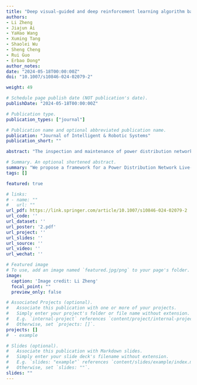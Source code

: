 ```yaml
---
title: "Deep visual-guided and deep reinforcement learning algorithm based for multip-peg-in-hole assembly task of power distribution live-line operation robot"
authors:
- Li Zheng
- Jiajun Ai
- YaHao Wang
- Xuming Tang
- Shaolei Wu
- Sheng Cheng
- Rui Guo
- Erbao Dong*
author_notes:
date: "2024-05-18T00:00:00Z"
doi: "10.1007/s10846-024-02079-2"

weight: 49

# Schedule page publish date (NOT publication's date).
publishDate: "2024-05-18T00:00:00Z"

# Publication type.
publication_types: ["journal"]

# Publication name and optional abbreviated publication name.
publication: "Journal of Intelligent & Robotic Systems"
publication_short: ""

abstract: "The inspection and maintenance of power distribution network are crucial for efficiently delivering electricity to consumers. Due to the high voltage of power distribution network lines, manual live-line operations are difficult, risky, and inefficient. This paper researches a Power Distribution Network Live-line Operation Robot (PDLOR) with autonomous tool assembly capabilities to replace humans in various high-risk electrical maintenance tasks. To address the challenges of tool assembly in dynamic and unstructured work environments for PDLOR, we propose a framework consisting of deep visual-guided coarse localization and prior knowledge and fuzzy logic driven deep deterministic policy gradient (PKFD-DPG) high-precision assembly algorithm. First, we propose a multiscale identification and localization network based on YOLOv5, which enables the peg-hole close quickly and reduces ineffective exploration. Second, we design a main-auxiliary combined reward system, where the main-line reward uses the hindsight experience replay mechanism, and the auxiliary reward is based on fuzzy logic inference mechanism, addressing ineffective exploration and sparse reward in the learning process. In addition, we validate the effectiveness and advantages of the proposed algorithm through simulations and physical experiments, and also compare its performance with other assembly algorithms. The experimental results show that, for single-tool assembly tasks, the success rate of PKFD-DPG is 15.2% higher than the DDPG with functionized reward functions and 51.7% higher than the PD force control method; for multip-tools assembly tasks, the success rate of PKFD-DPG method is 17% and 53.4% higher than the other methods."

# Summary. An optional shortened abstract.
summary: "We propose a framework for a Power Distribution Network Live-line Operation Robot (PDLOR) with autonomous tool assembly capabilities, addressing challenges in dynamic environments through deep visual-guided localization and a novel assembly algorithm."
tags: []

featured: true

# links:
# - name: ""
#   url: ""
url_pdf: https://link.springer.com/article/10.1007/s10846-024-02079-2
url_code: ''
url_dataset: ''
url_poster: '2.pdf'
url_project: ''
url_slides: ''
url_source: ''
url_video: ''
url_wechat: ''

# Featured image
# To use, add an image named `featured.jpg/png` to your page's folder. 
image:
  caption: 'Image credit: Li Zheng'
  focal_point: ""
  preview_only: false

# Associated Projects (optional).
#   Associate this publication with one or more of your projects.
#   Simply enter your project's folder or file name without extension.
#   E.g. `internal-project` references `content/project/internal-project/index.md`.
#   Otherwise, set `projects: []`.
projects: []
#  - example

# Slides (optional).
#   Associate this publication with Markdown slides.
#   Simply enter your slide deck's filename without extension.
#   E.g. `slides: "example"` references `content/slides/example/index.md`.
#   Otherwise, set `slides: ""`.
slides: ""
---
```

